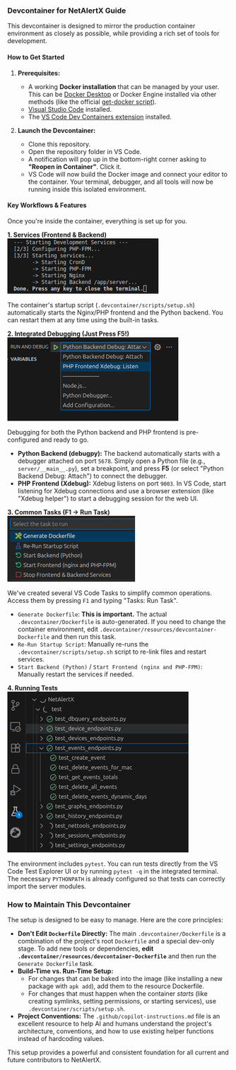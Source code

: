 ### Devcontainer for NetAlertX Guide

This devcontainer is designed to mirror the production container environment as closely as possible, while providing a rich set of tools for development.

#### How to Get Started

1.  **Prerequisites:**
    * A working **Docker installation** that can be managed by your user. This can be [Docker Desktop](https://www.docker.com/products/docker-desktop/) or Docker Engine installed via other methods (like the official [get-docker script](https://get.docker.com)).
    * [Visual Studio Code](https://code.visualstudio.com/) installed.
    * The [VS Code Dev Containers extension](https://marketplace.visualstudio.com/items?itemName=ms-vscode-remote.remote-containers) installed.

2.  **Launch the Devcontainer:**
    * Clone this repository.
    * Open the repository folder in VS Code.
    * A notification will pop up in the bottom-right corner asking to **"Reopen in Container"**. Click it.
    * VS Code will now build the Docker image and connect your editor to the container. Your terminal, debugger, and all tools will now be running inside this isolated environment.

#### Key Workflows & Features

Once you're inside the container, everything is set up for you.

**1. Services (Frontend & Backend)**
![Services](./img/DEV/devcontainer_1.png)

The container's startup script (`.devcontainer/scripts/setup.sh`) automatically starts the Nginx/PHP frontend and the Python backend. You can restart them at any time using the built-in tasks.

**2. Integrated Debugging (Just Press F5!)**
![Debugging](./img/DEV/devcontainer_2.png)

Debugging for both the Python backend and PHP frontend is pre-configured and ready to go.

* **Python Backend (debugpy):** The backend automatically starts with a debugger attached on port `5678`. Simply open a Python file (e.g., `server/__main__.py`), set a breakpoint, and press **F5** (or select "Python Backend Debug: Attach") to connect the debugger.
* **PHP Frontend (Xdebug):** Xdebug listens on port `9003`. In VS Code, start listening for Xdebug connections and use a browser extension (like "Xdebug helper") to start a debugging session for the web UI.

**3. Common Tasks (F1 -> Run Task)**
![Common tasks](./img/DEV/devcontainer_3.png)

We've created several VS Code Tasks to simplify common operations. Access them by pressing `F1` and typing "Tasks: Run Task".

* `Generate Dockerfile`: **This is important.** The actual `.devcontainer/Dockerfile` is auto-generated. If you need to change the container environment, edit `.devcontainer/resources/devcontainer-Dockerfile` and then run this task.
* `Re-Run Startup Script`: Manually re-runs the `.devcontainer/scripts/setup.sh` script to re-link files and restart services.
* `Start Backend (Python)` / `Start Frontend (nginx and PHP-FPM)`: Manually restart the services if needed.

**4. Running Tests**
![Running tests](./img/DEV/devcontainer_4.png)

The environment includes `pytest`. You can run tests directly from the VS Code Test Explorer UI or by running `pytest -q` in the integrated terminal. The necessary `PYTHONPATH` is already configured so that tests can correctly import the server modules.

### How to Maintain This Devcontainer

The setup is designed to be easy to manage. Here are the core principles:

* **Don't Edit `Dockerfile` Directly:** The main `.devcontainer/Dockerfile` is a combination of the project's root `Dockerfile` and a special dev-only stage. To add new tools or dependencies, **edit `.devcontainer/resources/devcontainer-Dockerfile`** and then run the `Generate Dockerfile` task.
* **Build-Time vs. Run-Time Setup:**
    * For changes that can be baked into the image (like installing a new package with `apk add`), add them to the resource Dockerfile.
    * For changes that must happen when the container *starts* (like creating symlinks, setting permissions, or starting services), use `.devcontainer/scripts/setup.sh`.
* **Project Conventions:** The `.github/copilot-instructions.md` file is an excellent resource to help AI and humans understand the project's architecture, conventions, and how to use existing helper functions instead of hardcoding values.

This setup provides a powerful and consistent foundation for all current and future contributors to NetAlertX.